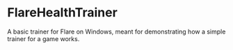 # FlareHealthTrainer
A basic trainer for Flare on Windows, meant for demonstrating how a simple trainer for a game works.

